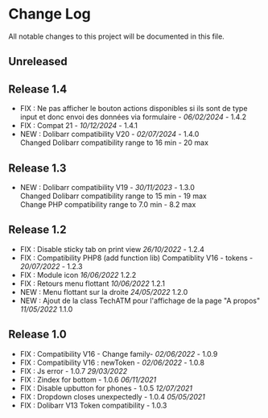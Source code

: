 # Change Log
All notable changes to this project will be documented in this file.

## Unreleased

## Release 1.4
- FIX : Ne pas afficher le bouton actions disponibles si ils sont de type input et donc envoi des données via formulaire - *06/02/2024* - 1.4.2
- FIX : Compat 21 - *10/12/2024* - 1.4.1
- NEW : Dolibarr compatibility V20 - *02/07/2024* - 1.4.0  
  Changed Dolibarr compatibility range to 16 min - 20 max  

## Release 1.3

- NEW : Dolibarr compatibility V19 - *30/11/2023* - 1.3.0  
  Changed Dolibarr compatibility range to 15 min - 19 max  
  Change PHP compatibility range to 7.0 min - 8.2 max

## Release 1.2

- FIX : Disable sticky tab on print view *26/10/2022* - 1.2.4
- FIX : Compatibility PHP8 (add function lib) Compatiblity V16 - tokens - *20/07/2022* - 1.2.3
- FIX : Module icon *16/06/2022* 1.2.2
- FIX : Retours menu flottant *10/06/2022* 1.2.1
- NEW : Menu flottant sur la droite *24/05/2022* 1.2.0
- NEW : Ajout de la class TechATM pour l'affichage de la page "A propos" *11/05/2022* 1.1.0

## Release 1.0

- FIX : Compatibility V16 - Change family- *02/06/2022* - 1.0.9
- FIX : Compatibility V16 : newToken - *02/06/2022* - 1.0.8
- FIX : Js error - 1.0.7 *29/03/2022*
- FIX : Zindex for bottom - 1.0.6 *06/11/2021*
- FIX : Disable upbutton for phones - 1.0.5 *12/07/2021*
- FIX : Dropdown closes unexpectedly - 1.0.4 *05/05/2021*
- FIX : Dolibarr V13 Token compatibility - 1.0.3
